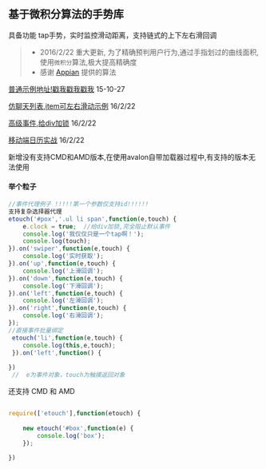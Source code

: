 ## 基于微积分算法的手势库

具备功能 tap手势，实时监控滑动距离，支持链式的上下左右滑回调

> * 2016/2/22  重大更新, 为了精确预判用户行为,通过手指划过的曲线面积,使用`微积分`算法,极大提高精确度
> * 感谢 [Appian](https://github.com/AppianZ) 提供的算法

 [普通示例地址!戳我戳我戳我](http://meckodo.github.io/eTouch/index.html) 15-10-27

 [仿聊天列表,item可左右滑动示例](http://meckodo.github.io/eTouch/list.html) 16/2/22

 [高级事件,给div加锁](http://meckodo.github.io/eTouch/clock.html) 16/2/22
 
 [移动端日历实战]( http://meckodoo.sinaapp.com/demo/17/index.html) 16/2/22

 新增没有支持CMD和AMD版本,在使用avalon自带加载器过程中,有支持的版本无法使用
 

#### 举个粒子

```javascript
//事件代理例子 !!!!!第一个参数仅支持id!!!!!!
支持复杂选择器代理
etouch('#pox','.ul li span',function(e,touch) {
	e.clock = true;  //给div加锁,完全阻止默认事件
	console.log('我仅仅只是一个tap啊！');
	console.log(touch);
}).on('swiper',function(e,touch) {
	console.log('实时获取');
}).on('up',function(e,touch) {
	console.log('上滑回调');
}).on('down',function(e,touch) {
	console.log('下滑回调');
}).on('left',function(e,touch) {
	console.log('左滑回调');
}).on('right',function(e,touch) {
	console.log('右滑回调');
});
//直接事件批量绑定
 etouch('li',function(e,touch) {
 	console.log(this,e,touch);
 }).on('left',function() {
 
})
 //  e为事件对象，touch为触摸返回对象
```

还支持 CMD 和 AMD 
```javascript

require(['etouch'],function(etouch) {
	
	new etouch('#box',function(e) {
		console.log('box');
	});
	
})

```



